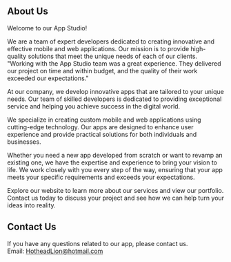 ## About Us<br>
Welcome to our App Studio!

We are a team of expert developers dedicated to creating innovative and effective mobile and web applications. Our mission is to provide high-quality solutions that meet the unique needs of each of our clients.
"Working with the App Studio team was a great experience. They delivered our project on time and within budget, and the quality of their work exceeded our expectations."

At our company, we develop innovative apps that are tailored to your unique needs. Our team of skilled developers is dedicated to providing exceptional service and helping you achieve success in the digital world.

We specialize in creating custom mobile and web applications using cutting-edge technology. Our apps are designed to enhance user experience and provide practical solutions for both individuals and businesses.

Whether you need a new app developed from scratch or want to revamp an existing one, we have the expertise and experience to bring your vision to life. We work closely with you every step of the way, ensuring that your app meets your specific requirements and exceeds your expectations.

Explore our website to learn more about our services and view our portfolio. Contact us today to discuss your project and see how we can help turn your ideas into reality.
## Contact Us<br>
If you have any questions related to our app, please contact us.<br>
Email: HotheadLion@hotmail.com
